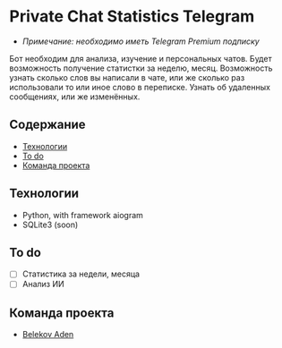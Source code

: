 # Private Chat Statistics Telegram

* _Примечание: необходимо иметь Telegram Premium подписку_

Бот необходим для анализа, изучение и персональных чатов. Будет возможность получение статистки за неделю, месяц.
Возможность узнать сколько слов вы написали в чате, или же сколько раз использовали то или иное слово в переписке.
Узнать об удаленных сообщениях, или же изменённых.

## Содержание

- [Технологии](#технологии)
- [To do](#to-do)
- [Команда проекта](#команда-проекта)

## Технологии

- Python, with framework aiogram
- SQLite3 (soon)

## To do

- [ ] Статистика за недели, месяца
- [ ] Анализ ИИ

## Команда проекта

- [Belekov Aden](https://belekov-aden.github.io/)